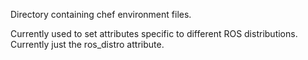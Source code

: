 Directory containing chef environment files.

Currently used to set attributes specific to different ROS distributions.
Currently just the ros_distro attribute.
